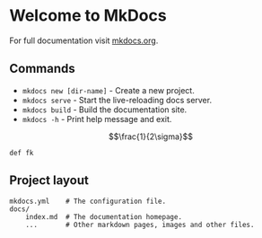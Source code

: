 # Welcome to MkDocs

For full documentation visit [mkdocs.org](https://www.mkdocs.org).

## Commands

* `mkdocs new [dir-name]` - Create a new project.
* `mkdocs serve` - Start the live-reloading docs server.
* `mkdocs build` - Build the documentation site.
* `mkdocs -h` - Print help message and exit.

$$\frac{1}{2\sigma}$$

```
def fk
```

## Project layout

    mkdocs.yml    # The configuration file.
    docs/
        index.md  # The documentation homepage.
        ...       # Other markdown pages, images and other files.
